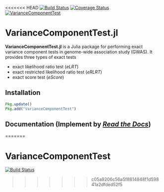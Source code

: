 <<<<<<< HEAD
[![Build Status](https://travis-ci.org/Tao-Hu/VarianceComponentTest.jl.svg?branch=master)](https://travis-ci.org/Tao-Hu/VarianceComponentTest.jl)
[![Coverage Status](https://coveralls.io/repos/Tao-Hu/VarianceComponentTest.jl/badge.svg?branch=master)](https://coveralls.io/r/Tao-Hu/VarianceComponentTest.jl?branch=master)
[![VarianceComponentTest](http://pkg.julialang.org/badges/VarianceComponentTest_release.svg)](http://pkg.julialang.org/?pkg=VarianceComponentTest&ver=release)

# VarianceComponentTest.jl

**VarianceComponentTest.jl** is a Julia package for performing exact variance component tests in genome-wide association study (GWAS). It provides three types of exact tests

* exact likelihood ratio test (*eLRT*)
* exact restricted likelihood ratio test (*eRLRT*)
* exact score test (*eScore*)

## Installation

```julia
Pkg.update()
Pkg.add("VarianceComponentTest")
```

## Documentation (Implement by [*Read the Docs*](https://readthedocs.org/))

=======
# VarianceComponentTest

[![Build Status](https://travis-ci.org/Tao-Hu/VarianceComponentTest.jl.svg?branch=master)](https://travis-ci.org/Tao-Hu/VarianceComponentTest.jl)
>>>>>>> c05a9206c56a5f8814848f1d59841a2dfded52f5
